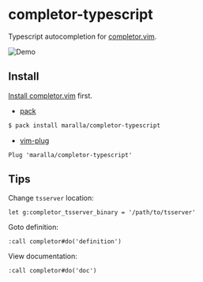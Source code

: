 completor-typescript
====================

Typescript autocompletion for [completor.vim](https://github.com/maralla/completor.vim).

![Demo](https://i.imgur.com/2Zsee68.gif)

Install
-------

[Install completor.vim](https://github.com/maralla/completor.vim#install) first.

* [pack](https://github.com/maralla/pack)

```bash
$ pack install maralla/completor-typescript
```

* [vim-plug](https://github.com/junegunn/vim-plug)

```vim
Plug 'maralla/completor-typescript'
```

Tips
----

Change `tsserver` location:
```vim
let g:completor_tsserver_binary = '/path/to/tsserver'
```

Goto definition:
```vim
:call completor#do('definition')
```

View documentation:
```vim
:call completor#do('doc')
```
